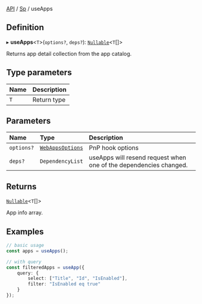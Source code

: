 [API](../index.md) / [Sp](../index.md#sp) / useApps

## Definition

▸ **useApps**<`T`\>(`options?`, `deps?`): [`Nullable`](../Types/NullableT.md)<`T`[]\>

Returns app detail collection from the app catalog.

## Type parameters

| Name | Description |
| :------ | :------ |
| `T` | Return type |

## Parameters

| Name | Type | Description |
| :------ | :------ | :------ |
| `options?` | [`WebAppsOptions`](../Interfaces/WebAppsOptions.md) | PnP hook options |
| `deps?` | `DependencyList` | useApps will resend request when one of the dependencies changed. |

## Returns

[`Nullable`](../Types/NullableT.md)<`T`[]\>

App info array.

## Examples

```typescript
// basic usage
const apps = useApps();

// with query
const filteredApps = useApp({
	query: {
		select: ["Title", "Id", "IsEnabled"],
		filter: "IsEnabled eq true"
	}
});
```
